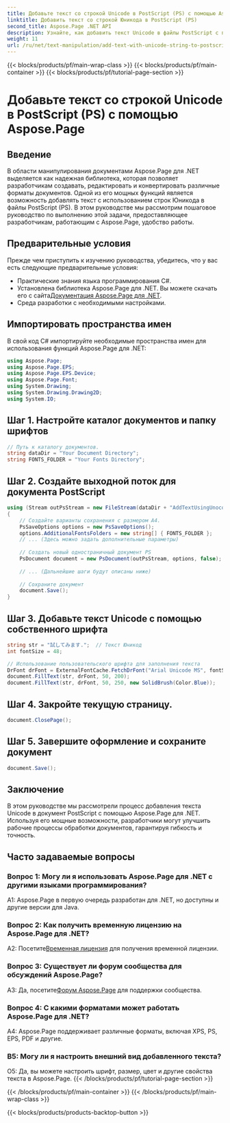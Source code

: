 ```yaml
---
title: Добавьте текст со строкой Unicode в PostScript (PS) с помощью Aspose.Page
linktitle: Добавить текст со строкой Юникода в PostScript (PS)
second_title: Aspose.Page .NET API
description: Узнайте, как добавить текст Unicode в файлы PostScript с помощью Aspose.Page для .NET. Упростите работу с документами.
weight: 11
url: /ru/net/text-manipulation/add-text-with-unicode-string-to-postscript-ps/
---
```


{{< blocks/products/pf/main-wrap-class >}}
{{< blocks/products/pf/main-container >}}
{{< blocks/products/pf/tutorial-page-section >}}

# Добавьте текст со строкой Unicode в PostScript (PS) с помощью Aspose.Page

## Введение

В области манипулирования документами Aspose.Page для .NET выделяется как надежная библиотека, которая позволяет разработчикам создавать, редактировать и конвертировать различные форматы документов. Одной из его мощных функций является возможность добавлять текст с использованием строк Юникода в файлы PostScript (PS). В этом руководстве мы рассмотрим пошаговое руководство по выполнению этой задачи, предоставляющее разработчикам, работающим с Aspose.Page, удобство работы.

## Предварительные условия

Прежде чем приступить к изучению руководства, убедитесь, что у вас есть следующие предварительные условия:

- Практические знания языка программирования C#.
-  Установлена библиотека Aspose.Page для .NET. Вы можете скачать его с сайта[Документация Aspose.Page для .NET](https://reference.aspose.com/page/net/).
- Среда разработки с необходимыми настройками.

## Импортировать пространства имен

В свой код C# импортируйте необходимые пространства имен для использования функций Aspose.Page для .NET:

```csharp
using Aspose.Page;
using Aspose.Page.EPS;
using Aspose.Page.EPS.Device;
using Aspose.Page.Font;
using System.Drawing;
using System.Drawing.Drawing2D;
using System.IO;
```

## Шаг 1. Настройте каталог документов и папку шрифтов

```csharp
// Путь к каталогу документов.
string dataDir = "Your Document Directory";
string FONTS_FOLDER = "Your Fonts Directory";
```

## Шаг 2. Создайте выходной поток для документа PostScript

```csharp
using (Stream outPsStream = new FileStream(dataDir + "AddTextUsingUnocodeString_outPS.ps", FileMode.Create))
{
    // Создайте варианты сохранения с размером А4.
    PsSaveOptions options = new PsSaveOptions();
    options.AdditionalFontsFolders = new string[] { FONTS_FOLDER };
    // ... (Здесь можно задать дополнительные параметры)
    
    // Создать новый одностраничный документ PS
    PsDocument document = new PsDocument(outPsStream, options, false);
    
    // ... (Дальнейшие шаги будут описаны ниже)
    
    // Сохраните документ
    document.Save();
}
```

## Шаг 3. Добавьте текст Unicode с помощью собственного шрифта

```csharp
string str = "試してみます.";  // Текст Юникод
int fontSize = 48;

// Использование пользовательского шрифта для заполнения текста
DrFont drFont = ExternalFontCache.FetchDrFont("Arial Unicode MS", fontSize, FontStyle.Regular);
document.FillText(str, drFont, 50, 200);
document.FillText(str, drFont, 50, 250, new SolidBrush(Color.Blue));
```

## Шаг 4. Закройте текущую страницу.

```csharp
document.ClosePage();
```

## Шаг 5. Завершите оформление и сохраните документ

```csharp
document.Save();
```

## Заключение

В этом руководстве мы рассмотрели процесс добавления текста Unicode в документ PostScript с помощью Aspose.Page для .NET. Используя его мощные возможности, разработчики могут улучшить рабочие процессы обработки документов, гарантируя гибкость и точность.

## Часто задаваемые вопросы

### Вопрос 1: Могу ли я использовать Aspose.Page для .NET с другими языками программирования?

A1: Aspose.Page в первую очередь разработан для .NET, но доступны и другие версии для Java.

### Вопрос 2: Как получить временную лицензию на Aspose.Page для .NET?

 А2: Посетите[Временная лицензия](https://purchase.aspose.com/temporary-license/) для получения временной лицензии.

### Вопрос 3: Существует ли форум сообщества для обсуждений Aspose.Page?

 A3: Да, посетите[Форум Aspose.Page](https://forum.aspose.com/c/page/39) для поддержки сообщества.

### Вопрос 4: С какими форматами может работать Aspose.Page для .NET?

A4: Aspose.Page поддерживает различные форматы, включая XPS, PS, EPS, PDF и другие.

### В5: Могу ли я настроить внешний вид добавленного текста?

О5: Да, вы можете настроить шрифт, размер, цвет и другие свойства текста в Aspose.Page.
{{< /blocks/products/pf/tutorial-page-section >}}

{{< /blocks/products/pf/main-container >}}
{{< /blocks/products/pf/main-wrap-class >}}

{{< blocks/products/products-backtop-button >}}
